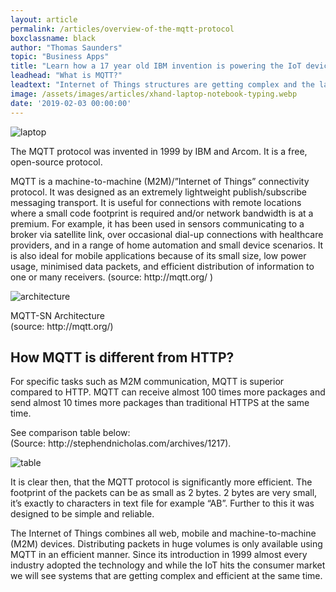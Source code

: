 ```yaml
---
layout: article
permalink: /articles/overview-of-the-mqtt-protocol
boxclassname: black
author: "Thomas Saunders"
topic: "Business Apps"
title: "Learn how a 17 year old IBM invention is powering the IoT devices – An overview of the MQTT protocol"
leadhead: "What is MQTT?"
leadtext: "Internet of Things structures are getting complex and the large number of interconnected device systems are growing fast. For example a modern car has about 100 electronic controllers. As the number of systems are rapidly growing CPU and power usage have to be optimised."
image: /assets/images/articles/xhand-laptop-notebook-typing.webp
date: '2019-02-03 00:00:00'
---
```


<div class="arttext">
<img src="/assets/images/articles/xhand-laptop-notebook-typing.webp" alt="laptop" />
    <p>The MQTT protocol was invented in 1999 by IBM and Arcom. It is a free, open-source protocol. </p>
<p>MQTT is a machine-to-machine (M2M)/&#8221;Internet of Things&#8221; connectivity protocol. It was designed as an extremely lightweight publish/subscribe messaging transport. It is useful for connections with remote locations where a small code footprint is required and/or network bandwidth is at a premium. For example, it has been used in sensors communicating to a broker via satellite link, over occasional dial-up connections with healthcare providers, and in a range of home automation and small device scenarios. It is also ideal for mobile applications because of its small size, low power usage, minimised data packets, and efficient distribution of information to one or many receivers. (source: http://mqtt.org/ )<br/></p>
<img src="/assets/images/articles/MQTT-architecture.webp" alt="architecture" />
<p>MQTT-SN Architecture<br/>(source: http://mqtt.org/)</p>
<h2>How MQTT is different from HTTP?</h2>
<p>For specific tasks such as M2M communication, MQTT is superior compared to HTTP. MQTT can receive almost 100 times more packages and send almost 10 times more packages than traditional HTTPS at the same time.</p>
<p>See comparison table below:<br/>
(Source: http://stephendnicholas.com/archives/1217).</p>
<p>
<img src="/assets/images/articles/MQTT-speed-table.webp" alt="table" />
</p>
<p>It is clear then, that the MQTT protocol is significantly more efficient. The footprint of the packets can be as small as 2 bytes. 2 bytes are very small, it’s exactly to characters in text file for example “AB”. Further to this it was designed to be simple and reliable. </p>
<p>The Internet of Things combines all web, mobile and machine-to-machine (M2M) devices. Distributing packets in huge volumes is only available using MQTT in an efficient manner. Since its introduction in 1999 almost every industry adopted the technology and while the IoT hits the consumer market we will see systems that are getting complex and efficient at the same time.</p>
</div>